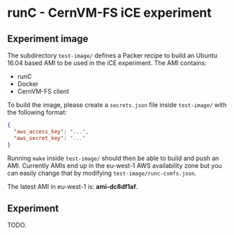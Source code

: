 # runC - CernVM-FS iCE experiment

## Experiment image

The subdirectory `test-image/` defines a Packer recipe to build an Ubuntu 16.04
based AMI to be used in the iCE experiment. The AMI contains:

* runC
* Docker
* CernVM-FS client

To build the image, please create a `secrets.json` file inside `test-image/`
with the following format:

```json
{
  "aws_access_key": "...",
  "aws_secret_key": "..."
}
```

Running `make` inside `test-image/` should then be able to build and push an
AMI. Currently AMIs end up in the eu-west-1 AWS availability zone but you can
easily change that by modifying `test-image/runc-cvmfs.json`.

The latest AMI in eu-west-1 is: **ami-dc8df1af**.

## Experiment

TODO.
